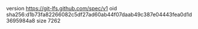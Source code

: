 version https://git-lfs.github.com/spec/v1
oid sha256:d1b73fa82266082c5df27ad60ab44f07daab49c387e04443fea0d1d3695984a8
size 7262
